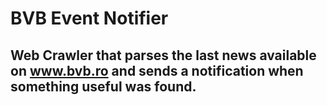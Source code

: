 # BVB Event Notifier
## Web Crawler that parses the last news available on www.bvb.ro and sends a notification when something useful was found.